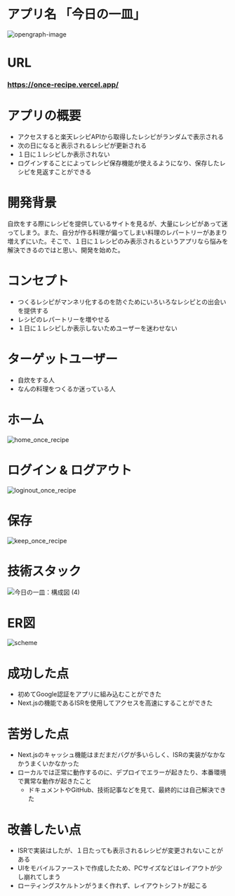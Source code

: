 # アプリ名 「今日の一皿」

![opengraph-image](https://github.com/naoyuki2/once_recipe/assets/135786069/fc173412-cb60-47ba-a8c9-5721d837b63d)

# URL

### https://once-recipe.vercel.app/

# アプリの概要

- アクセスすると楽天レシピAPIから取得したレシピがランダムで表示される
- 次の日になると表示されるレシピが更新される
- １日に１レシピしか表示されない
- ログインすることによってレシピ保存機能が使えるようになり、保存したレシピを見返すことができる

# 開発背景

自炊をする際にレシピを提供しているサイトを見るが、大量にレシピがあって迷ってしまう。また、自分が作る料理が偏ってしまい料理のレパートリーがあまり増えずにいた。そこで、１日に１レシピのみ表示されるというアプリなら悩みを解決できるのではと思い、開発を始めた。

# コンセプト

- つくるレシピがマンネリ化するのを防ぐためにいろいろなレシピとの出会いを提供する
- レシピのレパートリーを増やせる
- １日に１レシピしか表示しないためユーザーを迷わせない

# ターゲットユーザー

- 自炊をする人
- なんの料理をつくるか迷っている人

# ホーム

![home_once_recipe](https://github.com/naoyuki2/once_recipe/assets/135786069/077ce660-0aa8-4029-aac0-45790948e72a)

# ログイン & ログアウト

![loginout_once_recipe](https://github.com/naoyuki2/once_recipe/assets/135786069/a6d51451-1e1c-414b-9f20-06c4dae2fd52)

# 保存

![keep_once_recipe](https://github.com/naoyuki2/once_recipe/assets/135786069/c64adcce-6527-411b-b990-0785b489458e)

# 技術スタック

![今日の一皿：構成図 (4)](https://github.com/naoyuki2/once_recipe/assets/135786069/fb1e0ee3-ef88-4202-b526-bdaf4aba351e)

# ER図

![scheme](https://github.com/naoyuki2/once_recipe/assets/135786069/bc42683b-5498-4e0a-9d08-9c9a539d70cf)

# 成功した点

- 初めてGoogle認証をアプリに組み込むことができた
- Next.jsの機能であるISRを使用してアクセスを高速にすることができた

# 苦労した点

- Next.jsのキャッシュ機能はまだまだバグが多いらしく、ISRの実装がなかなかうまくいかなかった
- ローカルでは正常に動作するのに、デプロイでエラーが起きたり、本番環境で異常な動作が起きたこと
  - ドキュメントやGitHub、技術記事などを見て、最終的には自己解決できた

# 改善したい点

- ISRで実装はしたが、１日たっても表示されるレシピが変更されないことがある
- UIをモバイルファーストで作成したため、PCサイズなどはレイアウトが少し崩れてしまう
- ローティングスケルトンがうまく作れず、レイアウトシフトが起こる
